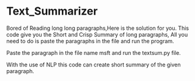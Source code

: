# Text_Summarizer
Bored of Reading long long paragraphs,Here is the solution for you. This code give you the Short and Crisp Summary of long paragraphs, All you need to do is paste the paragraphs in the file and run the program.

Paste the paragraph in the file name msft and run the textsum.py file.

With the use of NLP this code can create short summary of the given paragraph.
